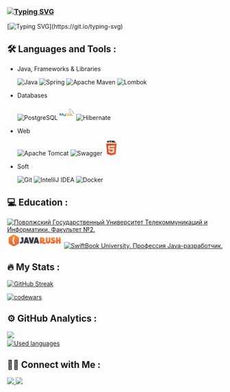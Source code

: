 ### [![Typing SVG](https://readme-typing-svg.herokuapp.com?font=Mulish&size=50&duration=3500&color=C2D5F7&vCenter=true&multiline=true&repeat=false&width=835&height=90&lines=Andrey+Fedorov+-+Java+developer)](https://git.io/typing-svg)   
[![Typing SVG](https://readme-typing-svg.herokuapp.com?font=Fira+Code&pause=1000&width=435&lines=Hello+World!)](https://git.io/typing-svg)
   

## :hammer_and_wrench: Languages and Tools :   

 - Java, Frameworks & Libraries
   
     <img 
         height="35" 
         title="Java" 
         src="https://raw.githubusercontent.com/jmnote/z-icons/master/svg/java.svg">
     <img 
         height="35" 
         title="Spring" 
         src="https://raw.githubusercontent.com/yurijserrano/Github-Profile-Readme-Logos/master/frameworks/spring.svg">
     <img 
         height="35" 
         title="Apache Maven" 
         src="https://user-images.githubusercontent.com/43886029/158700377-62b0da69-81a2-4340-8ce6-dec718533aee.svg">
     <img 
         height="35" 
         title="Lombok" 
         src="https://avatars.githubusercontent.com/u/45949248?s=200&v=4">
         
 - Databases
   
     <img 
         height="35" 
         title="PostgreSQL" 
         src="https://raw.githubusercontent.com/yurijserrano/Github-Profile-Readme-Logos/master/databases/postgresql.svg">
     <img 
         height="35" 
         title="MySQL" 
         src="https://raw.githubusercontent.com/devicons/devicon/1119b9f84c0290e0f0b38982099a2bd027a48bf1/icons/mysql/mysql-original-wordmark.svg">
     <img 
         height="35" 
         title="Hibernate"
         src="https://raw.githubusercontent.com/gilbarbara/logos/master/logos/hibernate.svg">
 
 - Web

     <img 
         height="35" 
         title="Apache Tomcat" 
         src="https://upload.wikimedia.org/wikipedia/commons/thumb/f/fe/Apache_Tomcat_logo.svg/2560px-Apache_Tomcat_logo.svg.png">
     <img 
         height="35" 
         title="Swagger" 
         src="https://blog.skillfactory.ru/wp-content/uploads/2023/02/1_ihb6hdmaw48vjtbsjyhbzg-1830140.png">
     <img 
         height="35" 
         title="HTML" 
         src="https://raw.githubusercontent.com/devicons/devicon/master/icons/html5/html5-original-wordmark.svg">
 - Soft

     <img 
         height="35" 
         title="Git" 
         src="https://git-scm.com/images/logos/downloads/Git-Icon-1788C.png">
     <img 
         height="35" 
         title="IntelliJ IDEA" 
         src="https://raw.githubusercontent.com/yurijserrano/Github-Profile-Readme-Logos/master/ides/intellij.svg">
     <img 
         height="35" 
         title="Docker" 
         src="https://avatars.githubusercontent.com/u/7739233?s=280&v=4">   
         


## 💻 Education : 

<a href="https://psuti.ru/ru/f2"><img height="35" title="Поволжский Государственный Университет Телекоммуникаций и Информатики. Факультет №2."
         src="https://upload.wikimedia.org/wikipedia/commons/5/55/Main-psuti-logo.png"><a/>
<a href="https://javarush.com/university"><img height="35" title="JavaRush University. Профессия Java-разработчик."
         src="https://raw.githubusercontent.com/YuriiSalimov/JavaRush/master/javarush_logo.png"><a/>
<a href="https://swiftbook.org"><img height="35" title="SwiftBook University. Профессия Java-разработчик."
         src="https://github.com/upravaD/upravaD/assets/105938670/ce7d07df-35af-4686-b238-f2e10cf6be8b"><a/>
<br/>   


## :fire: My Stats :

 [![GitHub Streak](http://github-readme-streak-stats.herokuapp.com?user=upravaD&theme=dark)](https://git.io/streak-stats)
 
 [![codewars](https://www.codewars.com/users/daktah/badges/large)](https://www.codewars.com/users/daktah)   



## ⚙️ GitHub Analytics :

<p align="left">
    <a href="https://github.com/upravaD">
          <img 
            height="180em" 
            src="https://github-readme-stats-eight-theta.vercel.app/api?username=upravaD&show_icons=true&theme=dark&include_all_commits=true&count_private=true"/>
          <br>
          <img 
            height="130px" 
            alt="Used languages" 
            src="https://github-readme-stats-sigma-five.vercel.app/api/top-langs/?username=upravaD&layout=compact&theme=vision-friendly-dark"/>
    </a>
</p>

## 🤝🏻 Connect with Me :

<p align="left">
    <a href="https://t.me/upravaD">
        <img src="https://img.shields.io/badge/-@upravaD-1877F2?style=flat&logo=Telegram&logoColor=white"/>
    </a>
    <a href="mailto:daktah@icloud.com">
        <img src="https://img.shields.io/badge/-daktah@icloud.com-D14836?style=flat&logo=Apple&logoColor=white&color=black"/>
    </a>
</p>
